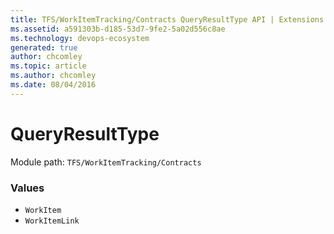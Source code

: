 ```yaml
---
title: TFS/WorkItemTracking/Contracts QueryResultType API | Extensions for Azure DevOps Services
ms.assetid: a591303b-d185-53d7-9fe2-5a02d556c8ae
ms.technology: devops-ecosystem
generated: true
author: chcomley
ms.topic: article
ms.author: chcomley
ms.date: 08/04/2016
---
```


# QueryResultType

Module path: `TFS/WorkItemTracking/Contracts`

### Values

* `WorkItem`
* `WorkItemLink`
